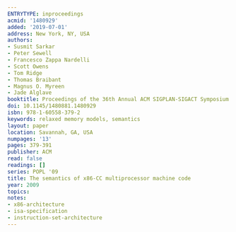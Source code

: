 ```yaml
---
ENTRYTYPE: inproceedings
acmid: '1480929'
added: '2019-07-01'
address: New York, NY, USA
authors:
- Susmit Sarkar
- Peter Sewell
- Francesco Zappa Nardelli
- Scott Owens
- Tom Ridge
- Thomas Braibant
- Magnus O. Myreen
- Jade Alglave
booktitle: Proceedings of the 36th Annual ACM SIGPLAN-SIGACT Symposium on Principles of Programming Languages
doi: 10.1145/1480881.1480929
isbn: 978-1-60558-379-2
keywords: relaxed memory models, semantics
layout: paper
location: Savannah, GA, USA
numpages: '13'
pages: 379-391
publisher: ACM
read: false
readings: []
series: POPL '09
title: The semantics of x86-CC multiprocessor machine code
year: 2009
topics:
notes:
- x86-architecture
- isa-specification
- instruction-set-architecture
---
```

